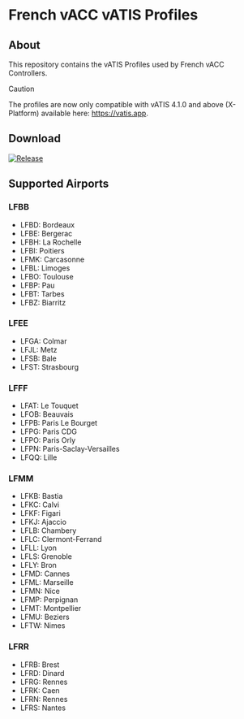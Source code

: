 # French vACC vATIS Profiles

## About

This repository contains the vATIS Profiles used by French vACC Controllers.

> [!CAUTION]
> The profiles are now only compatible with vATIS 4.1.0 and above (X-Platform) available here: https://vatis.app.

## Download

[![Release](https://img.shields.io/github/v/release/vaccfr/vatis-profiles?style=for-the-badge&color=green)][1]

[1]: https://github.com/vaccfr/vatis-profiles/releases/latest

## Supported Airports

### LFBB

- LFBD: Bordeaux
- LFBE: Bergerac
- LFBH: La Rochelle
- LFBI: Poitiers
- LFMK: Carcasonne
- LFBL: Limoges
- LFBO: Toulouse
- LFBP: Pau
- LFBT: Tarbes
- LFBZ: Biarritz

### LFEE

- LFGA: Colmar
- LFJL: Metz
- LFSB: Bale
- LFST: Strasbourg

### LFFF

- LFAT: Le Touquet
- LFOB: Beauvais
- LFPB: Paris Le Bourget
- LFPG: Paris CDG
- LFPO: Paris Orly
- LFPN: Paris-Saclay-Versailles
- LFQQ: Lille

### LFMM

- LFKB: Bastia
- LFKC: Calvi
- LFKF: Figari
- LFKJ: Ajaccio
- LFLB: Chambery
- LFLC: Clermont-Ferrand
- LFLL: Lyon
- LFLS: Grenoble
- LFLY: Bron
- LFMD: Cannes
- LFML: Marseille
- LFMN: Nice
- LFMP: Perpignan
- LFMT: Montpellier
- LFMU: Beziers
- LFTW: Nimes

### LFRR

- LFRB: Brest
- LFRD: Dinard
- LFRG: Rennes
- LFRK: Caen
- LFRN: Rennes
- LFRS: Nantes
